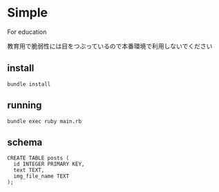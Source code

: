 # Simple

For education

教育用で脆弱性には目をつぶっているので本番環境で利用しないでください

## install

    bundle install

## running

    bundle exec ruby main.rb

## schema

    CREATE TABLE posts (
      id INTEGER PRIMARY KEY,
      text TEXT,
      img_file_name TEXT
    );
